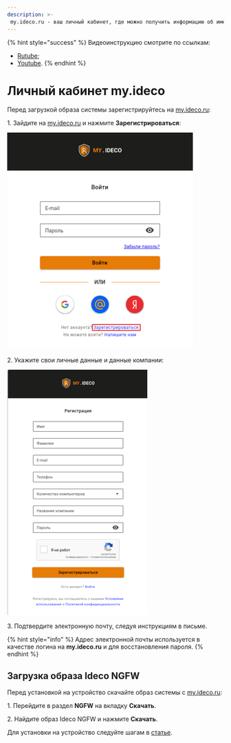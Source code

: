 ```yaml
---
description: >-
 my.ideco.ru - ваш личный кабинет, где можно получить информацию об имеющихся лицензиях, скачать ISO-образы продуктов, узнать о сроке окончания подписки на обновления модулей и технической поддержки.
---
```


{% hint style="success" %}
Видеоинструкцию смотрите по ссылкам:
* [Rutube](https://rutube.ru/video/1cc0ac23b4f957ece277f767beccda39/);
* [Youtube](https://youtu.be/e0zmOur4tzY?si=uw7WeZQKx2EnmFiu).
{% endhint %}

# Личный кабинет my.ideco

Перед загрузкой образа системы зарегистрируйтесь на [my.ideco.ru](https://my.ideco.ru/):

1\. Зайдите на [my.ideco.ru](https://my.ideco.ru/) и нажмите **Зарегистрироваться**:

![](/.gitbook/assets/initial-action-my-ideco1.png)

2\. Укажите свои личные данные и данные компании:

![](/.gitbook/assets/initial-action-my-ideco2.png)

3\. Подтвердите электронную почту, следуя инструкциям в письме.

{% hint style="info" %}
Адрес электронной почты используется в качестве логина на **my.ideco.ru** и для восстановления пароля.
{% endhint %}

## Загрузка образа Ideco NGFW 

Перед установкой на устройство скачайте образ системы с [my.ideco.ru](https://my.ideco.ru/):

1\. Перейдите в раздел **NGFW** на вкладку **Скачать**.

2\. Найдите образ Ideco NGFW и нажмите **Скачать**.

Для установки на устройство следуйте шагам в [статье](/installation/preparation-install.md).
